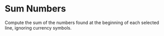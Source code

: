 # Sum Numbers

Compute the sum of the numbers found at the beginning of each selected line, ignoring currency symbols.

